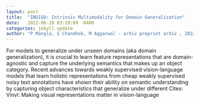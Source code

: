 ```yaml
---
layout: post
title:  "INDIGO: Intrinsic Multimodality for Domain Generalization"
date:   2022-06-18 03:19:09 -0400
categories: jekyll update
author: "P Mangla, S Chandhok, M Aggarwal - arXiv preprint arXiv , 2022"
---
```

For models to generalize under unseen domains (aka domain generalization), it is crucial to learn feature representations that are domain-agnostic and capture the underlying semantics that makes up an object category. Recent advances towards weakly supervised vision-language models that learn holistic representations from cheap weakly supervised noisy text annotations have shown their ability on semantic understanding by capturing object characteristics that generalize under different 
Cites: Vinvl: Making visual representations matter in vision-language